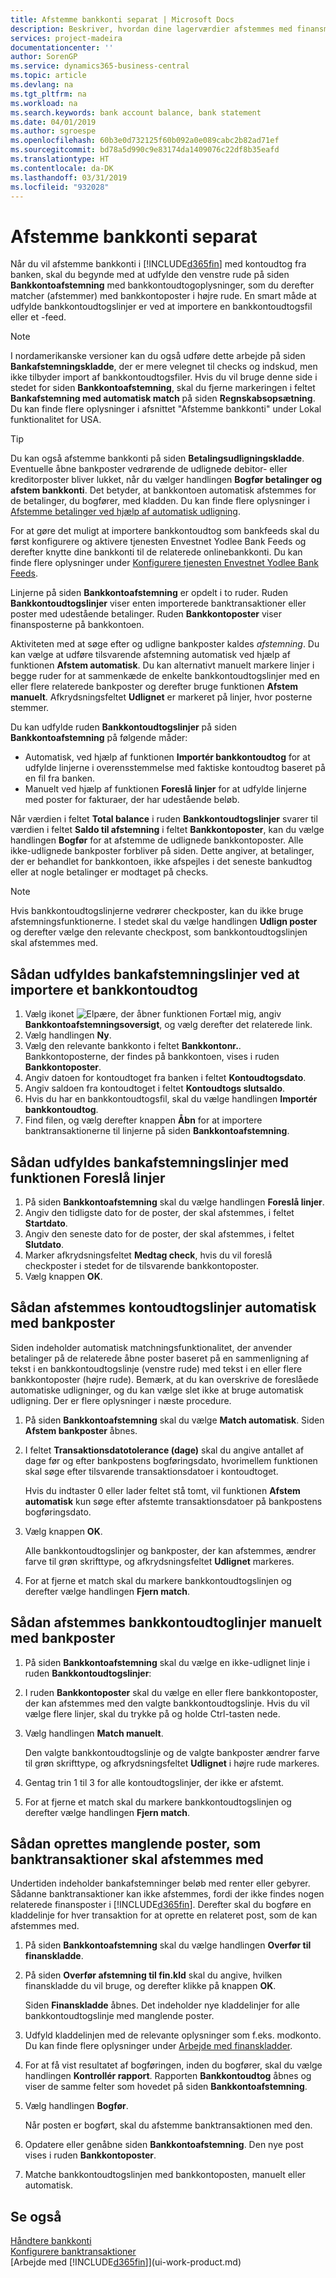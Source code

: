```yaml
---
title: Afstemme bankkonti separat | Microsoft Docs
description: Beskriver, hvordan dine lagerværdier afstemmes med finansmodulet.
services: project-madeira
documentationcenter: ''
author: SorenGP
ms.service: dynamics365-business-central
ms.topic: article
ms.devlang: na
ms.tgt_pltfrm: na
ms.workload: na
ms.search.keywords: bank account balance, bank statement
ms.date: 04/01/2019
ms.author: sgroespe
ms.openlocfilehash: 60b3e0d732125f60b092a0e089cabc2b82ad71ef
ms.sourcegitcommit: bd78a5d990c9e83174da1409076c22df8b35eafd
ms.translationtype: HT
ms.contentlocale: da-DK
ms.lasthandoff: 03/31/2019
ms.locfileid: "932028"
---
```

# <a name="reconcile-bank-accounts-separately"></a>Afstemme bankkonti separat
Når du vil afstemme bankkonti i [!INCLUDE[d365fin](includes/d365fin_md.md)] med kontoudtog fra banken, skal du begynde med at udfylde den venstre rude på siden **Bankkontoafstemning** med bankkontoudtogoplysninger, som du derefter matcher (afstemmer) med bankkontoposter i højre rude. En smart måde at udfylde bankkontoudtogslinjer er ved at importere en bankkontoudtogsfil eller et -feed.

> [!NOTE]  
> I nordamerikanske versioner kan du også udføre dette arbejde på siden **Bankafstemningskladde**, der er mere velegnet til checks og indskud, men ikke tilbyder import af bankkontoudtogsfiler. Hvis du vil bruge denne side i stedet for siden **Bankkontoafstemning**, skal du fjerne markeringen i feltet **Bankafstemning med automatisk match** på siden **Regnskabsopsætning**. Du kan finde flere oplysninger i afsnittet "Afstemme bankkonti" under Lokal funktionalitet for USA.

> [!TIP]  
> Du kan også afstemme bankkonti på siden **Betalingsudligningskladde**. Eventuelle åbne bankposter vedrørende de udlignede debitor- eller kreditorposter bliver lukket, når du vælger handlingen **Bogfør betalinger og afstem bankkonti**. Det betyder, at bankkontoen automatisk afstemmes for de betalinger, du bogfører, med kladden. Du kan finde flere oplysninger i [Afstemme betalinger ved hjælp af automatisk udligning](receivables-how-reconcile-payments-auto-application.md).

For at gøre det muligt at importere bankkontoudtog som bankfeeds skal du først konfigurere og aktivere tjenesten Envestnet Yodlee Bank Feeds og derefter knytte dine bankkonti til de relaterede onlinebankkonti. Du kan finde flere oplysninger under [Konfigurere tjenesten Envestnet Yodlee Bank Feeds](bank-how-setup-bank-statement-service.md).

Linjerne på siden **Bankkontoafstemning** er opdelt i to ruder. Ruden **Bankkontoudtogslinjer** viser enten importerede banktransaktioner eller poster med udestående betalinger. Ruden **Bankkontoposter** viser finansposterne på bankkontoen.

Aktiviteten med at søge efter og udligne bankposter kaldes *afstemning*. Du kan vælge at udføre tilsvarende afstemning automatisk ved hjælp af funktionen **Afstem automatisk**. Du kan alternativt manuelt markere linjer i begge ruder for at sammenkæde de enkelte bankkontoudtogslinjer med en eller flere relaterede bankposter og derefter bruge funktionen **Afstem manuelt**. Afkrydsningsfeltet **Udlignet** er markeret på linjer, hvor posterne stemmer.

Du kan udfylde ruden **Bankkontoudtogslinjer** på siden **Bankkontoafstemning** på følgende måder:

* Automatisk, ved hjælp af funktionen **Importér bankkontoudtog** for at udfylde linjerne i overensstemmelse med faktiske kontoudtog baseret på en fil fra banken.
* Manuelt ved hjælp af funktionen **Foreslå linjer** for at udfylde linjerne med poster for fakturaer, der har udestående beløb.

Når værdien i feltet **Total balance** i ruden **Bankkontoudtogslinjer** svarer til værdien i feltet **Saldo til afstemning** i feltet **Bankkontoposter**, kan du vælge handlingen **Bogfør** for at afstemme de udlignede bankkontoposter. Alle ikke-udlignede bankposter forbliver på siden. Dette angiver, at betalinger, der er behandlet for bankkontoen, ikke afspejles i det seneste bankudtog eller at nogle betalinger er modtaget på checks.

> [!NOTE]  
>   Hvis bankkontoudtogslinjerne vedrører checkposter, kan du ikke bruge afstemningsfunktionerne. I stedet skal du vælge handlingen **Udlign poster** og derefter vælge den relevante checkpost, som bankkontoudtogslinjen skal afstemmes med.

## <a name="to-fill-bank-reconciliation-lines-by-importing-a-bank-statement"></a>Sådan udfyldes bankafstemningslinjer ved at importere et bankkontoudtog
1. Vælg ikonet ![Elpære, der åbner funktionen Fortæl mig](media/ui-search/search_small.png "Fortæl mig, hvad du vil foretage dig"), angiv **Bankkontoafstemningsoversigt**, og vælg derefter det relaterede link.
2. Vælg handlingen **Ny**.
3. Vælg den relevante bankkonto i feltet **Bankkontonr.**. Bankkontoposterne, der findes på bankkontoen, vises i ruden **Bankkontoposter**.
4. Angiv datoen for kontoudtoget fra banken i feltet **Kontoudtogsdato**.
5. Angiv saldoen fra kontoudtoget i feltet **Kontoudtogs slutsaldo**.
6. Hvis du har en bankkontoudtogsfil, skal du vælge handlingen **Importér bankkontoudtog**.
7. Find filen, og vælg derefter knappen **Åbn** for at importere banktransaktionerne til linjerne på siden **Bankkontoafstemning**.

## <a name="to-fill-bank-reconciliation-lines-with-the-suggest-lines-function"></a>Sådan udfyldes bankafstemningslinjer med funktionen Foreslå linjer
1. På siden **Bankkontoafstemning** skal du vælge handlingen **Foreslå linjer**.
2. Angiv den tidligste dato for de poster, der skal afstemmes, i feltet **Startdato**.
3. Angiv den seneste dato for de poster, der skal afstemmes, i feltet **Slutdato**.
4. Marker afkrydsningsfeltet **Medtag check**, hvis du vil foreslå checkposter i stedet for de tilsvarende bankkontoposter.
5. Vælg knappen **OK**.

## <a name="to-match-bank-statement-lines-with-bank-account-ledger-entries-automatically"></a>Sådan afstemmes kontoudtogslinjer automatisk med bankposter
Siden indeholder automatisk matchningsfunktionalitet, der anvender betalinger på de relaterede åbne poster baseret på en sammenligning af tekst i en bankkontoudtogslinje (venstre rude) med tekst i en eller flere bankkontoposter (højre rude). Bemærk, at du kan overskrive de foreslåede automatiske udligninger, og du kan vælge slet ikke at bruge automatisk udligning. Der er flere oplysninger i næste procedure.

1. På siden **Bankkontoafstemning** skal du vælge **Match automatisk**. Siden **Afstem bankposter** åbnes.
2. I feltet **Transaktionsdatotolerance (dage)** skal du angive antallet af dage før og efter bankpostens bogføringsdato, hvorimellem funktionen skal søge efter tilsvarende transaktionsdatoer i kontoudtoget.

    Hvis du indtaster 0 eller lader feltet stå tomt, vil funktionen **Afstem automatisk** kun søge efter afstemte transaktionsdatoer på bankpostens bogføringsdato.
3. Vælg knappen **OK**.

    Alle bankkontoudtogslinjer og bankposter, der kan afstemmes, ændrer farve til grøn skrifttype, og afkrydsningsfeltet **Udlignet** markeres.
4. For at fjerne et match skal du markere bankkontoudtogslinjen og derefter vælge handlingen **Fjern match**.

## <a name="to-match-bank-statement-lines-with-bank-account-ledger-entries-manually"></a>Sådan afstemmes bankkontoudtoglinjer manuelt med bankposter
1. På siden **Bankkontoafstemning** skal du vælge en ikke-udlignet linje i ruden **Bankkontoudtogslinjer**:
2. I ruden **Bankkontoposter** skal du vælge en eller flere bankkontoposter, der kan afstemmes med den valgte bankkontoudtogslinje. Hvis du vil vælge flere linjer, skal du trykke på og holde Ctrl-tasten nede.
3. Vælg handlingen **Match manuelt**.

    Den valgte bankkontoudtogslinje og de valgte bankposter ændrer farve til grøn skrifttype, og afkrydsningsfeltet **Udlignet** i højre rude markeres.
4. Gentag trin 1 til 3 for alle kontoudtogslinjer, der ikke er afstemt.
5. For at fjerne et match skal du markere bankkontoudtogslinjen og derefter vælge handlingen **Fjern match**.

## <a name="to-create-missing-ledger-entries-to-match-bank-transactions-with"></a>Sådan oprettes manglende poster, som banktransaktioner skal afstemmes med
Undertiden indeholder bankafstemninger beløb med renter eller gebyrer. Sådanne banktransaktioner kan ikke afstemmes, fordi der ikke findes nogen relaterede finansposter i [!INCLUDE[d365fin](includes/d365fin_md.md)]. Derefter skal du bogføre en kladdelinje for hver transaktion for at oprette en relateret post, som de kan afstemmes med.

1. På siden **Bankkontoafstemning** skal du vælge handlingen **Overfør til finanskladde**.  
2. På siden **Overfør afstemning til fin.kld** skal du angive, hvilken finanskladde du vil bruge, og derefter klikke på knappen **OK**.

    Siden **Finanskladde** åbnes. Det indeholder nye kladdelinjer for alle bankkontoudtogslinje med manglende poster.
3. Udfyld kladdelinjen med de relevante oplysninger som f.eks. modkonto. Du kan finde flere oplysninger under [Arbejde med finanskladder](ui-work-general-journals.md).  
4. For at få vist resultatet af bogføringen, inden du bogfører, skal du vælge handlingen **Kontrollér rapport**. Rapporten **Bankkontoudtog** åbnes og viser de samme felter som hovedet på siden **Bankkontoafstemning**.
4. Vælg handlingen **Bogfør**.

    Når posten er bogført, skal du afstemme banktransaktionen med den.
5. Opdatere eller genåbne siden **Bankkontoafstemning**. Den nye post vises i ruden **Bankkontoposter**.
6. Matche bankkontoudtogslinjen med bankkontoposten, manuelt eller automatisk.

## <a name="see-also"></a>Se også
[Håndtere bankkonti](bank-manage-bank-accounts.md)  
[Konfigurere banktransaktioner](bank-setup-banking.md)  
[Arbejde med [!INCLUDE[d365fin](includes/d365fin_md.md)]](ui-work-product.md)
